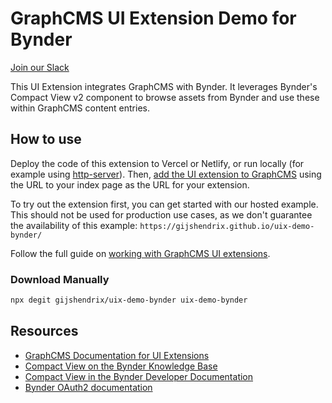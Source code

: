# GraphCMS UI Extension Demo for Bynder

[Join our Slack](https://slack.graphcms.com)

This UI Extension integrates GraphCMS with Bynder. It leverages Bynder's Compact View v2 component to browse assets from Bynder and use these within GraphCMS content entries.

## How to use

Deploy the code of this extension to Vercel or Netlify, or run locally (for example using [http-server](https://www.npmjs.com/package/http-server)). Then, [add the UI extension to GraphCMS](https://graphcms.com/docs/ui-extensions/getting-started/installing-ui-extensions) using the URL to your index page as the URL for your extension.

To try out the extension first, you can get started with our hosted example. This should not be used for production use cases, as we don't guarantee the availability of this example: `https://gijshendrix.github.io/uix-demo-bynder/`

Follow the full guide on [working with GraphCMS UI extensions](https://graphcms.com/guides/working-with-ui-extensions).

### Download Manually

```bash
npx degit gijshendrix/uix-demo-bynder uix-demo-bynder
```

## Resources

* [GraphCMS Documentation for UI Extensions](https://graphcms.com/docs/ui-extensions)
* [Compact View on the Bynder Knowledge Base](https://help.bynder.com/system/compact-view.htm)
* [Compact View in the Bynder Developer Documentation](https://developer-docs.bynder.com/UI%20components/)
* [Bynder OAuth2 documentation](https://developer-docs.bynder.com/authentication-oauth2-oauth-apps)